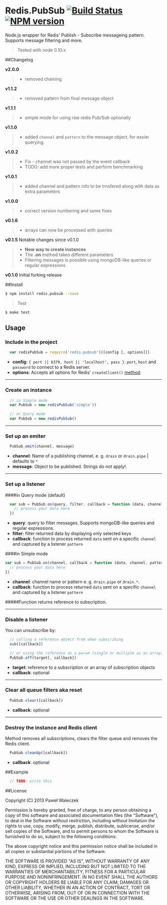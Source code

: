 # Redis.PubSub [![Build Status](https://travis-ci.org/pwaleczek/redis.pubsub.png)](https://travis-ci.org/pwaleczek/redis.pubsub) [![NPM version](https://badge.fury.io/js/redis.pubsub.png)](http://badge.fury.io/js/redis.pubsub)

Node.js wrapper for Redis' Publish - Subscribe messageing pattern.
Supports message filtering and more.

  > Tested with node 0.10.x

##Changelog

__v2.0.0__
>  * removed chaining

__v1.1.2__
>  * removed pattern from final message object

__v1.1.1__
>  * simple mode for using raw redis Pub/Sub optionally

__v1.1.0__
>  * added `channel` and `pattern` to the message object, for easier querying.

__v1.0.2__
>  * Fix - channel was not passed by the event callback
>  * TODO: add more proper tests and perform benchmarking

__v1.0.1__
>  * added channel and pattern info to be trnsfered along with data as extra parameters

__v1.0.0__
> * correct version numbering and some fixes

__v0.1.6__
>  * arrays can now be processed with queries

__v0.1.5__ Notable changes since v0.1.0
>  * __New way to create instances__
>  * The __.on__ method takes different parameters
>  * Filtering messages is possible using mongoDB-like queries or regular expressions

__v0.1.0__ Initial forking release

##Install

  ```bash
  $ npm install redis.pubsub --save
  ```

  > Test

  ```bash
  $ make test
  ```

## Usage

### Include in the project

```javascript
  var redisPubSub = require('redis.pubsub')([config [, options]])
```

  * __config__: `{ port || 6379, host || 'localhost', pass }`. `port`, `host` and `password` to connect to a Redis server.
  * __options__: Accepts all options for Redis' `createClient()` [method](http://github.com/mranney/node_redis#rediscreateclientport-host-options).

---
### Create an instance

```javascript
  // in Simple mode
  var PubSub = new redisPubSub('simple'))

  // or Query mode
  var PubSub = new redisPubSub()
```

---
### Set up an emiter

```javascript
  PubSub.emit(channel, message)
```

  * __channel__: Name of a publishing channel, e. g. `drain` or `drain.pipe` | defaults to `*`
  * __message__: Object to be published. Strings do not apply!.

---
### Set up a listener

####in Query mode (default)

```javascript
  var sub = PubSub.on(query, filter, callback = function (data, channel, pattern) {
    // process your data here
  })
```
  * __query__: query to filter messages. Supports mongoDB-like queries and regular expressions.
  * __filter__: filter returned data by displaying only selected keys
  * __callback__: function to process returned `data` sent on a specific `channel` and captured by a listener `pattern`


####in Simple mode
  ```javascript
  var sub = PubSub.on(channel, callback = function (data, channel, pattern) {
    // process your data here
  })
```

  * __channel__: channel name or pattern e. g. `drain.pipe` or `drain.*`.
  * __callback__: function to process returned `data` sent on a specific `channel` and captured by a listener `pattern`


#####Function returns reference to subscription.


---
### Disable a listener

You can unsubscribe by:

```javascript
  // calling a reference object from when subscribing
  sub([callback])

  // or using the reference as a param (single or multiple as an array)
  PubSub.off(target[, callback])
```

  * __target__: reference to a subscription or an array of subscription objects
  * __callback__: optional

---
### Clear all queue filters aka reset

```javascript
  PubSub.clear([callback])
```

  * __callback__: optional

---
### Destroy the instance and Redis client

Method removes all subscriptions, clears the filter queue and removes the Redis client.

```javascript
  PubSub.cleanUp([callback])
```

  * __callback__: optional

##Example

```javascript
  // TODO: write this
```

##License

Copyright (C) 2013 Paweł Waleczek

Permission is hereby granted, free of charge, to any person obtaining a copy of this software and associated documentation files (the "Software"), to deal in the Software without restriction, including without limitation the rights to use, copy, modify, merge, publish, distribute, sublicense, and/or sell copies of the Software, and to permit persons to whom the Software is furnished to do so, subject to the following conditions:

The above copyright notice and this permission notice shall be included in all copies or substantial portions of the Software.

THE SOFTWARE IS PROVIDED "AS IS", WITHOUT WARRANTY OF ANY KIND, EXPRESS OR IMPLIED, INCLUDING BUT NOT LIMITED TO THE WARRANTIES OF MERCHANTABILITY, FITNESS FOR A PARTICULAR PURPOSE AND NONINFRINGEMENT. IN NO EVENT SHALL THE AUTHORS OR COPYRIGHT HOLDERS BE LIABLE FOR ANY CLAIM, DAMAGES OR OTHER LIABILITY, WHETHER IN AN ACTION OF CONTRACT, TORT OR OTHERWISE, ARISING FROM, OUT OF OR IN CONNECTION WITH THE SOFTWARE OR THE USE OR OTHER DEALINGS IN THE SOFTWARE.

